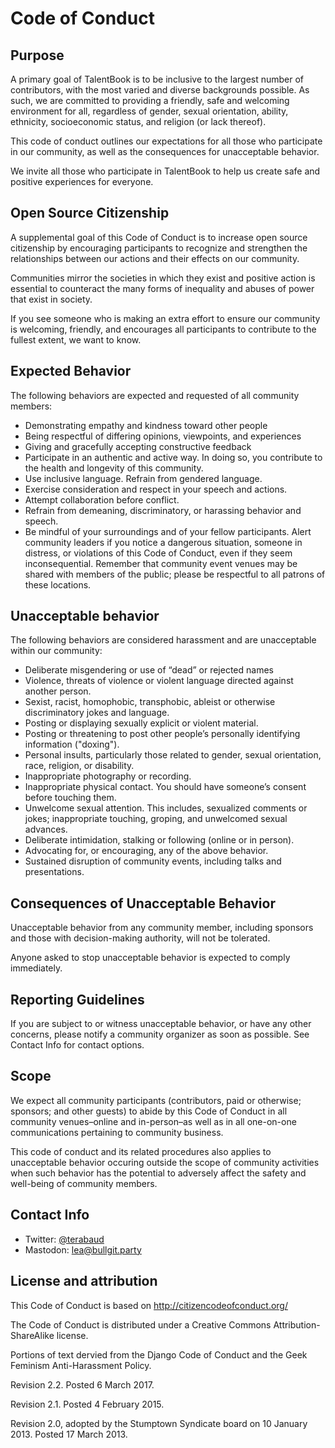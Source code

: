 # Code of Conduct

## Purpose

A primary goal of TalentBook is to be inclusive to the largest number of contributors, with the most varied and diverse backgrounds possible. As such, we are committed to providing a friendly, safe and welcoming environment for all, regardless of gender, sexual orientation, ability, ethnicity, socioeconomic status, and religion (or lack thereof).

This code of conduct outlines our expectations for all those who participate in our community, as well as the consequences for unacceptable behavior.

We invite all those who participate in TalentBook to help us create safe and positive experiences for everyone.

## Open Source Citizenship

A supplemental goal of this Code of Conduct is to increase open source citizenship by encouraging participants to recognize and strengthen the relationships between our actions and their effects on our community.

Communities mirror the societies in which they exist and positive action is essential to counteract the many forms of inequality and abuses of power that exist in society.

If you see someone who is making an extra effort to ensure our community is welcoming, friendly, and encourages all participants to contribute to the fullest extent, we want to know.

## Expected Behavior

The following behaviors are expected and requested of all community members:

- Demonstrating empathy and kindness toward other people
- Being respectful of differing opinions, viewpoints, and experiences
- Giving and gracefully accepting constructive feedback
- Participate in an authentic and active way. In doing so, you contribute to the health and longevity of this community.
- Use inclusive language. Refrain from gendered language.
- Exercise consideration and respect in your speech and actions.
- Attempt collaboration before conflict.
- Refrain from demeaning, discriminatory, or harassing behavior and speech.
- Be mindful of your surroundings and of your fellow participants. Alert community leaders if you notice a dangerous situation, someone in distress, or violations of this Code of Conduct, even if they seem inconsequential.
  Remember that community event venues may be shared with members of the public; please be respectful to all patrons of these locations.

## Unacceptable behavior

The following behaviors are considered harassment and are unacceptable within our community:

- Deliberate misgendering or use of “dead” or rejected names
- Violence, threats of violence or violent language directed against another person.
- Sexist, racist, homophobic, transphobic, ableist or otherwise discriminatory jokes and language.
- Posting or displaying sexually explicit or violent material.
- Posting or threatening to post other people’s personally identifying information ("doxing").
- Personal insults, particularly those related to gender, sexual orientation, race, religion, or disability.
- Inappropriate photography or recording.
- Inappropriate physical contact. You should have someone’s consent before touching them.
- Unwelcome sexual attention. This includes, sexualized comments or jokes; inappropriate touching, groping, and unwelcomed sexual advances.
- Deliberate intimidation, stalking or following (online or in person).
- Advocating for, or encouraging, any of the above behavior.
- Sustained disruption of community events, including talks and presentations.

## Consequences of Unacceptable Behavior

Unacceptable behavior from any community member, including sponsors and those with decision-making authority, will not be tolerated.

Anyone asked to stop unacceptable behavior is expected to comply immediately.

## Reporting Guidelines

If you are subject to or witness unacceptable behavior, or have any other concerns, please notify a community organizer as soon as possible. See Contact Info for contact options.

## Scope

We expect all community participants (contributors, paid or otherwise; sponsors; and other guests) to abide by this Code of Conduct in all community venues–online and in-person–as well as in all one-on-one communications pertaining to community business.

This code of conduct and its related procedures also applies to unacceptable behavior occuring outside the scope of community activities when such behavior has the potential to adversely affect the safety and well-being of community members.

## Contact Info

- Twitter: [@terabaud](https://twitter.com/terabaud)
- Mastodon: [lea@bullgit.party](https://bullgit.party/lea)

## License and attribution

This Code of Conduct is based on http://citizencodeofconduct.org/

The Code of Conduct is distributed under a Creative Commons Attribution-ShareAlike license.

Portions of text dervied from the Django Code of Conduct and the Geek Feminism Anti-Harassment Policy.

Revision 2.2. Posted 6 March 2017.

Revision 2.1. Posted 4 February 2015.

Revision 2.0, adopted by the Stumptown Syndicate board on 10 January 2013. Posted 17 March 2013.
